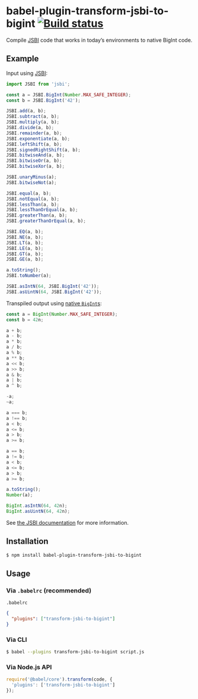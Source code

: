 # babel-plugin-transform-jsbi-to-bigint [![Build status](https://travis-ci.com/GoogleChromeLabs/babel-plugin-transform-jsbi-to-bigint.svg?branch=master)](https://travis-ci.com/GoogleChromeLabs/babel-plugin-transform-jsbi-to-bigint)

Compile [JSBI](https://github.com/GoogleChromeLabs/jsbi) code that works in today’s environments to native BigInt code.

## Example

Input using [JSBI](https://github.com/GoogleChromeLabs/jsbi):

```js
import JSBI from 'jsbi';

const a = JSBI.BigInt(Number.MAX_SAFE_INTEGER);
const b = JSBI.BigInt('42');

JSBI.add(a, b);
JSBI.subtract(a, b);
JSBI.multiply(a, b);
JSBI.divide(a, b);
JSBI.remainder(a, b);
JSBI.exponentiate(a, b);
JSBI.leftShift(a, b);
JSBI.signedRightShift(a, b);
JSBI.bitwiseAnd(a, b);
JSBI.bitwiseOr(a, b);
JSBI.bitwiseXor(a, b);

JSBI.unaryMinus(a);
JSBI.bitwiseNot(a);

JSBI.equal(a, b);
JSBI.notEqual(a, b);
JSBI.lessThan(a, b);
JSBI.lessThanOrEqual(a, b);
JSBI.greaterThan(a, b);
JSBI.greaterThanOrEqual(a, b);

JSBI.EQ(a, b);
JSBI.NE(a, b);
JSBI.LT(a, b);
JSBI.LE(a, b);
JSBI.GT(a, b);
JSBI.GE(a, b);

a.toString();
JSBI.toNumber(a);

JSBI.asIntN(64, JSBI.BigInt('42'));
JSBI.asUintN(64, JSBI.BigInt('42'));
```

Transpiled output using [native `BigInt`s](https://developers.google.com/web/updates/2018/05/bigint):

```js
const a = BigInt(Number.MAX_SAFE_INTEGER);
const b = 42n;

a + b;
a - b;
a * b;
a / b;
a % b;
a ** b;
a << b;
a >> b;
a & b;
a | b;
a ^ b;

-a;
~a;

a === b;
a !== b;
a < b;
a <= b;
a > b;
a >= b;

a == b;
a != b;
a < b;
a <= b;
a > b;
a >= b;

a.toString();
Number(a);

BigInt.asIntN(64, 42n);
BigInt.asUintN(64, 42n);
```

See [the JSBI documentation](https://github.com/GoogleChromeLabs/jsbi) for more information.

## Installation

```sh
$ npm install babel-plugin-transform-jsbi-to-bigint
```

## Usage

### Via `.babelrc` (recommended)

`.babelrc`

```json
{
  "plugins": ["transform-jsbi-to-bigint"]
}
```

### Via CLI

```sh
$ babel --plugins transform-jsbi-to-bigint script.js
```

### Via Node.js API

```js
require('@babel/core').transform(code, {
  'plugins': ['transform-jsbi-to-bigint']
});
```
